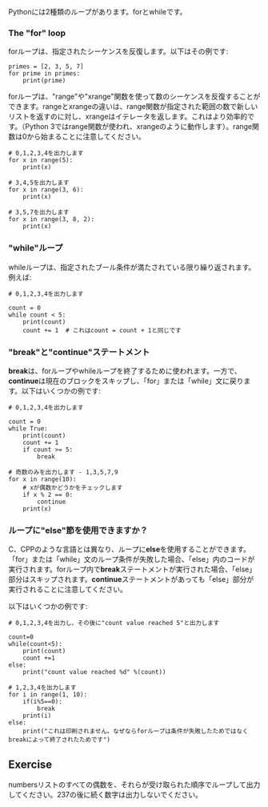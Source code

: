 Pythonには2種類のループがあります。forとwhileです。

### The "for" loop

forループは、指定されたシーケンスを反復します。以下はその例です:

    primes = [2, 3, 5, 7]
    for prime in primes:
        print(prime)

forループは、"range"や"xrange"関数を使って数のシーケンスを反復することができます。rangeとxrangeの違いは、range関数が指定された範囲の数で新しいリストを返すのに対し、xrangeはイテレータを返します。これはより効率的です。（Python 3ではrange関数が使われ、xrangeのように動作します）。range関数は0から始まることに注意してください。

    # 0,1,2,3,4を出力します
    for x in range(5):
        print(x)

    # 3,4,5を出力します
    for x in range(3, 6):
        print(x)

    # 3,5,7を出力します
    for x in range(3, 8, 2):
        print(x)

### "while"ループ

whileループは、指定されたブール条件が満たされている限り繰り返されます。例えば:

    # 0,1,2,3,4を出力します

    count = 0
    while count < 5:
        print(count)
        count += 1  # これはcount = count + 1と同じです

### "break"と"continue"ステートメント

**break**は、forループやwhileループを終了するために使われます。一方で、**continue**は現在のブロックをスキップし、「for」または「while」文に戻ります。以下はいくつかの例です:

    # 0,1,2,3,4を出力します

    count = 0
    while True:
        print(count)
        count += 1
        if count >= 5:
            break

    # 奇数のみを出力します - 1,3,5,7,9
    for x in range(10):
        # xが偶数かどうかをチェックします
        if x % 2 == 0:
            continue
        print(x)

### ループに"else"節を使用できますか？

C、CPPのような言語とは異なり、ループに**else**を使用することができます。「for」または「while」文のループ条件が失敗した場合、「else」内のコードが実行されます。forループ内で**break**ステートメントが実行された場合、「else」部分はスキップされます。**continue**ステートメントがあっても「else」部分が実行されることに注意してください。

以下はいくつかの例です:

    # 0,1,2,3,4を出力し、その後に"count value reached 5"と出力します

    count=0
    while(count<5):
        print(count)
        count +=1
    else:
        print("count value reached %d" %(count))

    # 1,2,3,4を出力します
    for i in range(1, 10):
        if(i%5==0):
            break
        print(i)
    else:
        print("これは印刷されません。なぜならforループは条件が失敗したためではなくbreakによって終了されたためです")

Exercise
--------

numbersリストのすべての偶数を、それらが受け取られた順序でループして出力してください。237の後に続く数字は出力しないでください。